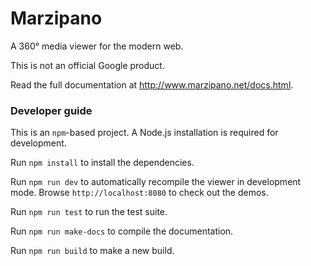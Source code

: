 # Marzipano

A 360° media viewer for the modern web.

This is not an official Google product.

Read the full documentation at http://www.marzipano.net/docs.html.

### Developer guide

This is an `npm`-based project. A Node.js installation is required for development.

Run `npm install` to install the dependencies.

Run `npm run dev` to automatically recompile the viewer in development mode.
Browse `http://localhost:8080` to check out the demos.

Run `npm run test` to run the test suite.

Run `npm run make-docs` to compile the documentation.

Run `npm run build` to make a new build.
